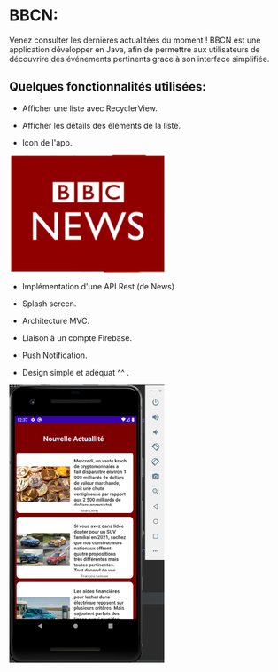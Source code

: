 # BBCN:

Venez consulter les dernières actualitées du moment !
BBCN est une application développer en Java, afin de permettre aux utilisateurs de découvrire des événements pertinents grace à son interface simplifiée.

## Quelques fonctionnalités utilisées:  

- Afficher une liste avec RecyclerView.

- Afficher les détails des éléments de la liste.

- Icon de l'app.

<a href="image/logobbc.PNG"><img src="image/logobbc.PNG" width="280" /><a>

- Implémentation d'une API Rest (de News).

- Splash screen.

- Architecture MVC.

- Liaison à un compte Firebase.

- Push Notification.

- Design simple et adéquat ^^ .

<a href="image/bbcfirstpage.PNG"><img src="image/bbcfirstpage.PNG" width="280" /><a>
